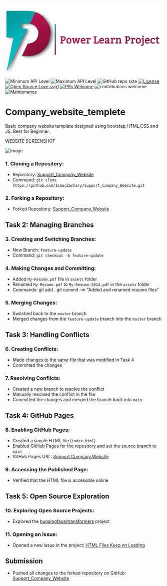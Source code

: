 ![](https://github.com/IsaacZachary/Support_Company_Website/blob/master/assets/img/plp.png)
![Minimum API Level](https://img.shields.io/badge/Min%20API%20Level-23-green)
![Maximum API Level](https://img.shields.io/badge/Max%20API%20Level-30-orange)
![GitHub repo size](https://img.shields.io/github/repo-size/sitamadex11/CovidHelp)
[![License](https://img.shields.io/badge/license-MIT-%2397ca00.svg)](https://github.com/sitamadex11/CovidHelp/blob/develop/LICENSE)
[![Open Source Love svg1](https://badges.frapsoft.com/os/v1/open-source.svg?v=103)](https://github.com/ellerbrock/open-source-badges/) 
[![PRs Welcome](https://img.shields.io/badge/PRs-welcome-brightgreen.svg?style=flat-square)](http://makeapullrequest.com) 
![contributions welcome](https://img.shields.io/static/v1.svg?label=Contributions&message=Welcome&color=0059b3&style=flat-square) 
![Maintenance](https://img.shields.io/maintenance/yes/2021)

# Company_website_templete
Basic company website template designed  using bootstap,HTML,CSS and JS.
Best for Beginner.


 WEBSITE SCREENSHOT

![image](https://user-images.githubusercontent.com/72190187/124345953-b2522680-dbf9-11eb-8cc7-05ff615abdf2.png)

### 1. Cloning a Repository:

- Repository: [Support_Company_Website](https://github.com/IsaacZachary/Support_Company_Website.git)
- Command: `git clone https://github.com/IsaacZachary/Support_Company_Website.git`

### 2. Forking a Repository:

- Forked Repository: [Support_Company_Website](https://github.com/IsaacZachary/Support_Company_Website.git)

## Task 2: Managing Branches

### 3. Creating and Switching Branches:

- New Branch: `feature-update`
- Command: `git checkout -b feature-update`

### 4. Making Changes and Committing:

- Added `My-Resume.pdf` file in `assets` folder
- Renamed `My-Resume.pdf` to `My-Resume-2024.pdf` in the `assets` folder
- Commands: git add .
git commit -m "Added and renamed resume files"


### 5. Merging Changes:

- Switched back to the `master` branch
- Merged changes from the `feature-update` branch into the `master` branch

## Task 3: Handling Conflicts

### 6. Creating Conflicts:

- Made changes to the same file that was modified in Task 4
- Committed the changes

### 7. Resolving Conflicts:

- Created a new branch to resolve the conflict
- Manually resolved the conflict in the file
- Committed the changes and merged the branch back into `main`

## Task 4: GitHub Pages

### 8. Enabling GitHub Pages:

- Created a simple HTML file (`index.html`)
- Enabled GitHub Pages for the repository and set the source branch to `main`
- GitHub Pages URL: [Support Company Website](https://isaaczachary.github.io/Support_Company_Website/)

### 9. Accessing the Published Page:

- Verified that the HTML file is accessible online

## Task 5: Open Source Exploration

### 10. Exploring Open Source Projects:

- Explored the [huggingface/transformers](https://github.com/huggingface/transformers) project

### 11. Opening an Issue:

- Opened a new issue in the project: [HTML Files Keep on Loading](https://github.com/huggingface/transformers/issues/30626)

## Submission

- Pushed all changes to the forked repository on GitHub: [Support_Company_Website](https://github.com/IsaacZachary/Support_Company_Website)

